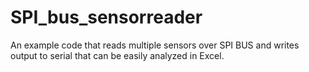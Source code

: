SPI_bus_sensorreader
====================

An example code that reads multiple sensors over SPI BUS and writes output to serial that can be easily analyzed in Excel.